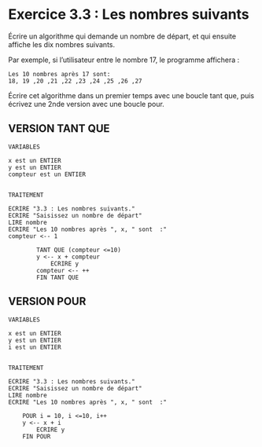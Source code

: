 # Exercice 3.3 : Les nombres suivants

Écrire un algorithme qui demande un nombre de départ, et qui ensuite affiche les dix nombres suivants.

Par exemple, si l’utilisateur entre le nombre 17, le programme affichera :

```
Les 10 nombres après 17 sont:
18, 19 ,20 ,21 ,22 ,23 ,24 ,25 ,26 ,27
```

Écrire cet algorithme dans un premier temps avec une boucle tant que, puis écrivez une 2nde version avec une boucle pour.

## VERSION TANT QUE

```
VARIABLES

x est un ENTIER
y est un ENTIER
compteur est un ENTIER


TRAITEMENT

ECRIRE "3.3 : Les nombres suivants."
ECRIRE "Saisissez un nombre de départ"
LIRE nombre
ECRIRE "Les 10 nombres après ", x, " sont  :"
compteur <-- 1
		
		TANT QUE (compteur <=10)
		y <-- x + compteur
			ECRIRE y
		compteur <-- ++
		FIN TANT QUE
```

## VERSION POUR

```
VARIABLES

x est un ENTIER
y est un ENTIER
i est un ENTIER


TRAITEMENT

ECRIRE "3.3 : Les nombres suivants."
ECRIRE "Saisissez un nombre de départ"
LIRE nombre
ECRIRE "Les 10 nombres après ", x, " sont  :"

	POUR i = 10, i <=10, i++
	y <-- x + i
		ECRIRE y
	FIN POUR
```
